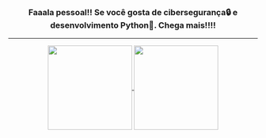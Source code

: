 ### <p align="center">Faaala pessoal!! Se você gosta de cibersegurança🔒 e desenvolvimento Python🐍. Chega mais!!!!</p>
***
<div align="center">
  <a href="https://github.com/BaianoGeek">
    <img height=170 align="center" src="https://github-readme-stats.vercel.app/api?username=BaianoGeek&rank_icon=percentile" />
  </a>
  <a href="https://github.com/BaianoGeek">
    <img height=170 align="center" src="https://github-readme-stats.vercel.app/api/top-langs?username=BaianoGeek&layout=compact&langs_count=8&card_width=320" />
  </a>
<div/>
